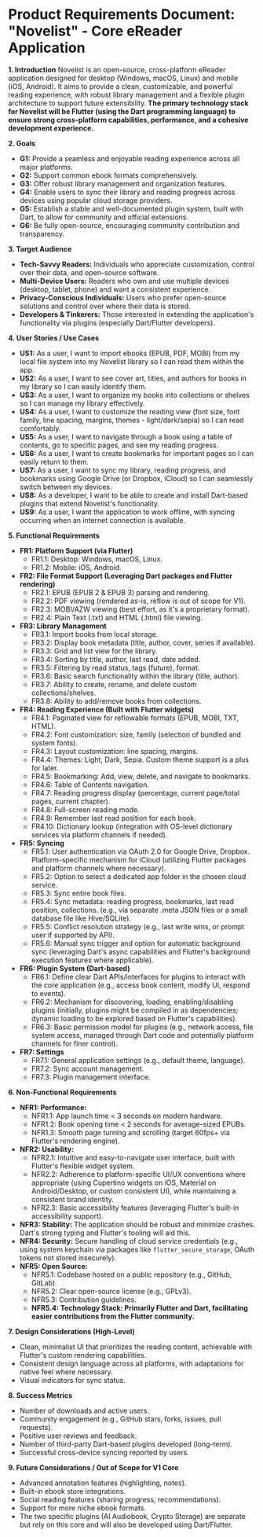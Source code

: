 # Product Requirements Document: "Novelist" - Core eReader Application

**1. Introduction**
Novelist is an open-source, cross-platform eReader application designed for desktop (Windows, macOS, Linux) and mobile (iOS, Android). It aims to provide a clean, customizable, and powerful reading experience, with robust library management and a flexible plugin architecture to support future extensibility. **The primary technology stack for Novelist will be Flutter (using the Dart programming language) to ensure strong cross-platform capabilities, performance, and a cohesive development experience.**

**2. Goals**
*   **G1:** Provide a seamless and enjoyable reading experience across all major platforms.
*   **G2:** Support common ebook formats comprehensively.
*   **G3:** Offer robust library management and organization features.
*   **G4:** Enable users to sync their library and reading progress across devices using popular cloud storage providers.
*   **G5:** Establish a stable and well-documented plugin system, built with Dart, to allow for community and official extensions.
*   **G6:** Be fully open-source, encouraging community contribution and transparency.

**3. Target Audience**
*   **Tech-Savvy Readers:** Individuals who appreciate customization, control over their data, and open-source software.
*   **Multi-Device Users:** Readers who own and use multiple devices (desktop, tablet, phone) and want a consistent experience.
*   **Privacy-Conscious Individuals:** Users who prefer open-source solutions and control over where their data is stored.
*   **Developers & Tinkerers:** Those interested in extending the application's functionality via plugins (especially Dart/Flutter developers).

**4. User Stories / Use Cases**
*   **US1:** As a user, I want to import ebooks (EPUB, PDF, MOBI) from my local file system into my Novelist library so I can read them within the app.
*   **US2:** As a user, I want to see cover art, titles, and authors for books in my library so I can easily identify them.
*   **US3:** As a user, I want to organize my books into collections or shelves so I can manage my library effectively.
*   **US4:** As a user, I want to customize the reading view (font size, font family, line spacing, margins, themes - light/dark/sepia) so I can read comfortably.
*   **US5:** As a user, I want to navigate through a book using a table of contents, go to specific pages, and see my reading progress.
*   **US6:** As a user, I want to create bookmarks for important pages so I can easily return to them.
*   **US7:** As a user, I want to sync my library, reading progress, and bookmarks using Google Drive (or Dropbox, iCloud) so I can seamlessly switch between my devices.
*   **US8:** As a developer, I want to be able to create and install Dart-based plugins that extend Novelist's functionality.
*   **US9:** As a user, I want the application to work offline, with syncing occurring when an internet connection is available.

**5. Functional Requirements**

*   **FR1: Platform Support (via Flutter)**
    *   FR1.1: Desktop: Windows, macOS, Linux.
    *   FR1.2: Mobile: iOS, Android.
*   **FR2: File Format Support (Leveraging Dart packages and Flutter rendering)**
    *   FR2.1: EPUB (EPUB 2 & EPUB 3) parsing and rendering.
    *   FR2.2: PDF viewing (rendered as-is, reflow is out of scope for V1).
    *   FR2.3: MOBI/AZW viewing (best effort, as it's a proprietary format).
    *   FR2.4: Plain Text (.txt) and HTML (.html) file viewing.
*   **FR3: Library Management**
    *   FR3.1: Import books from local storage.
    *   FR3.2: Display book metadata (title, author, cover, series if available).
    *   FR3.3: Grid and list view for the library.
    *   FR3.4: Sorting by title, author, last read, date added.
    *   FR3.5: Filtering by read status, tags (future), format.
    *   FR3.6: Basic search functionality within the library (title, author).
    *   FR3.7: Ability to create, rename, and delete custom collections/shelves.
    *   FR3.8: Ability to add/remove books from collections.
*   **FR4: Reading Experience (Built with Flutter widgets)**
    *   FR4.1: Paginated view for reflowable formats (EPUB, MOBI, TXT, HTML).
    *   FR4.2: Font customization: size, family (selection of bundled and system fonts).
    *   FR4.3: Layout customization: line spacing, margins.
    *   FR4.4: Themes: Light, Dark, Sepia. Custom theme support is a plus for later.
    *   FR4.5: Bookmarking: Add, view, delete, and navigate to bookmarks.
    *   FR4.6: Table of Contents navigation.
    *   FR4.7: Reading progress display (percentage, current page/total pages, current chapter).
    *   FR4.8: Full-screen reading mode.
    *   FR4.9: Remember last read position for each book.
    *   FR4.10: Dictionary lookup (integration with OS-level dictionary services via platform channels if needed).
*   **FR5: Syncing**
    *   FR5.1: User authentication via OAuth 2.0 for Google Drive, Dropbox. Platform-specific mechanism for iCloud (utilizing Flutter packages and platform channels where necessary).
    *   FR5.2: Option to select a dedicated app folder in the chosen cloud service.
    *   FR5.3: Sync entire book files.
    *   FR5.4: Sync metadata: reading progress, bookmarks, last read position, collections. (e.g., via separate .meta JSON files or a small database file like Hive/SQLite).
    *   FR5.5: Conflict resolution strategy (e.g., last write wins, or prompt user if supported by API).
    *   FR5.6: Manual sync trigger and option for automatic background sync (leveraging Dart's async capabilities and Flutter's background execution features where applicable).
*   **FR6: Plugin System (Dart-based)**
    *   FR6.1: Define clear Dart APIs/interfaces for plugins to interact with the core application (e.g., access book content, modify UI, respond to events).
    *   FR6.2: Mechanism for discovering, loading, enabling/disabling plugins (initially, plugins might be compiled in as dependencies; dynamic loading to be explored based on Flutter's capabilities).
    *   FR6.3: Basic permission model for plugins (e.g., network access, file system access, managed through Dart code and potentially platform channels for finer control).
*   **FR7: Settings**
    *   FR7.1: General application settings (e.g., default theme, language).
    *   FR7.2: Sync account management.
    *   FR7.3: Plugin management interface.

**6. Non-Functional Requirements**
*   **NFR1: Performance:**
    *   NFR1.1: App launch time < 3 seconds on modern hardware.
    *   NFR1.2: Book opening time < 2 seconds for average-sized EPUBs.
    *   NFR1.3: Smooth page turning and scrolling (target 60fps+ via Flutter's rendering engine).
*   **NFR2: Usability:**
    *   NFR2.1: Intuitive and easy-to-navigate user interface, built with Flutter's flexible widget system.
    *   NFR2.2: Adherence to platform-specific UI/UX conventions where appropriate (using Cupertino widgets on iOS, Material on Android/Desktop, or custom consistent UI), while maintaining a consistent brand identity.
    *   NFR2.3: Basic accessibility features (leveraging Flutter's built-in accessibility support).
*   **NFR3: Stability:** The application should be robust and minimize crashes. Dart's strong typing and Flutter's tooling will aid this.
*   **NFR4: Security:** Secure handling of cloud service credentials (e.g., using system keychain via packages like `flutter_secure_storage`, OAuth tokens not stored insecurely).
*   **NFR5: Open Source:**
    *   NFR5.1: Codebase hosted on a public repository (e.g., GitHub, GitLab).
    *   NFR5.2: Clear open-source license (e.g., GPLv3).
    *   NFR5.3: Contribution guidelines.
    *   **NFR5.4: Technology Stack: Primarily Flutter and Dart, facilitating easier contributions from the Flutter community.**

**7. Design Considerations (High-Level)**
*   Clean, minimalist UI that prioritizes the reading content, achievable with Flutter's custom rendering capabilities.
*   Consistent design language across all platforms, with adaptations for native feel where necessary.
*   Visual indicators for sync status.

**8. Success Metrics**
*   Number of downloads and active users.
*   Community engagement (e.g., GitHub stars, forks, issues, pull requests).
*   Positive user reviews and feedback.
*   Number of third-party Dart-based plugins developed (long-term).
*   Successful cross-device syncing reported by users.

**9. Future Considerations / Out of Scope for V1 Core**
*   Advanced annotation features (highlighting, notes).
*   Built-in ebook store integrations.
*   Social reading features (sharing progress, recommendations).
*   Support for more niche ebook formats.
*   The two specific plugins (AI Audiobook, Crypto Storage) are separate but rely on this core and will also be developed using Dart/Flutter.